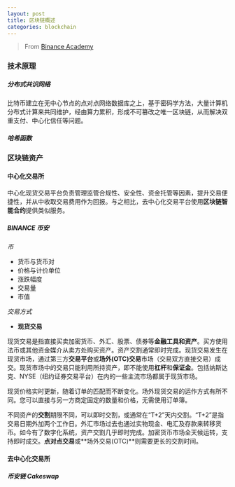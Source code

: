 ```yaml
---
layout: post
title: 区块链概述
categories: blockchain
---
```


> From [Binance Academy](https://academy.binance.com/zh)

### 技术原理

##### 分布式共识网络

比特币建立在无中心节点的点对点网络数据库之上，基于密码学方法，大量计算机分布式计算来共同维护，经由算力累积，形成不可篡改之唯一区块链，从而解决双重支付、中心化信任等问题。

##### 哈希函数



### 区块链资产

#### 中心化交易所

中心化现货交易平台负责管理监管合规性、安全性、资金托管等因素，提升交易便捷性，并从中收取交易费用作为回报。与之相比，去中心化交易平台使用**区块链智能合约**提供类似服务。

##### BINANCE 币安

*币*

- 货币与货币对
- 价格与计价单位
- 涨跌幅度
- 交易量
- 市值

*交易方式*

- **现货交易**

现货交易是指直接买卖加密货币、外汇、股票、债券等**金融工具和资产**。买方使用法币或其他资金媒介从卖方处购买资产。资产交割通常即时完成。现货交易发生在现货市场，通过第三方**交易平台**或**场外(OTC)交易**市场（交易双方直接交易）成交。现货市场中的交易只能利用所持资产，即不能使用**杠杆**和**保证金**。包括纳斯达克、NYSE（纽约证券交易平台）在内的一些主流市场都属于现货市场。

现货价格实时更新，随着订单的匹配而不断变化。场外现货交易的运作方式有所不同。您可以直接与另一方商定固定的数量和价格，无需使用订单簿。

不同资产的**交割**期限不同，可以即时交割，或通常在“T+2”天内交割。“T+2”是指交易日期外加两个工作日。外汇市场过去也通过实物现金、电汇及存款来转移货币。如今有了数字化系统，资产交割几乎即时完成。加密货币市场全天候运转，支持即时成交。**点对点交易**或**场外交易(OTC)**则需要更长的交割时间。


#### 去中心化交易所

##### 币安链 Cakeswap